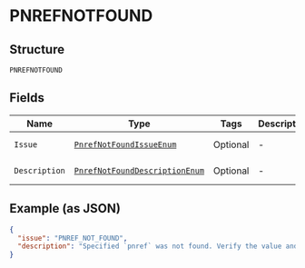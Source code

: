 
# PNREFNOTFOUND

## Structure

`PNREFNOTFOUND`

## Fields

| Name | Type | Tags | Description | Getter | Setter |
|  --- | --- | --- | --- | --- | --- |
| `Issue` | [`PnrefNotFoundIssueEnum`](../../doc/models/pnref-not-found-issue-enum.md) | Optional | - | PnrefNotFoundIssueEnum getIssue() | setIssue(PnrefNotFoundIssueEnum issue) |
| `Description` | [`PnrefNotFoundDescriptionEnum`](../../doc/models/pnref-not-found-description-enum.md) | Optional | - | PnrefNotFoundDescriptionEnum getDescription() | setDescription(PnrefNotFoundDescriptionEnum description) |

## Example (as JSON)

```json
{
  "issue": "PNREF_NOT_FOUND",
  "description": "Specified `pnref` was not found. Verify the value and try the request again."
}
```

